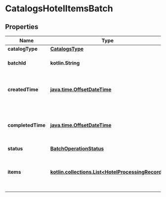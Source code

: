 
# CatalogsHotelItemsBatch

## Properties
| Name | Type | Description | Notes |
| ------------ | ------------- | ------------- | ------------- |
| **catalogType** | [**CatalogsType**](CatalogsType.md) |  |  |
| **batchId** | **kotlin.String** | Id of the catalogs items batch |  [optional] |
| **createdTime** | [**java.time.OffsetDateTime**](java.time.OffsetDateTime.md) | Date and time (UTC) of the batch creation: YYYY-MM-DD&#39;T&#39;hh:mm:ss |  [optional] [readonly] |
| **completedTime** | [**java.time.OffsetDateTime**](java.time.OffsetDateTime.md) | Date and time (UTC) of the batch completion: YYYY-MM-DD&#39;T&#39;hh:mm:ss |  [optional] [readonly] |
| **status** | [**BatchOperationStatus**](BatchOperationStatus.md) |  |  [optional] |
| **items** | [**kotlin.collections.List&lt;HotelProcessingRecord&gt;**](HotelProcessingRecord.md) | Array with the catalogs items processing records part of the catalogs items batch |  [optional] |



